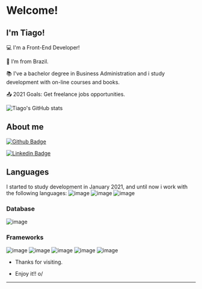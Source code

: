 # Welcome!

 

## I'm Tiago!

 

:computer: I'm a Front-End Developer!

:house_with_garden: I’m from Brazil.

:books: I've a bachelor degree in Business Administration and i study development with on-line courses and books.

:outbox_tray: 2021 Goals: Get freelance jobs opportunities.

 
![Tiago's GitHub stats](https://github-readme-stats.vercel.app/api?username=tiagocbatista&show_icons=true&theme=dracula)
## About me
[![Github Badge](https://img.shields.io/badge/-Github-000?style=flat-square&logo=Github&logoColor=white&link=https://github.com/tiagocbatista)](https://github.com/tiagocbatista)

[![Linkedin Badge](https://img.shields.io/badge/-LinkedIn-blue?style=flat-square&logo=Linkedin&logoColor=white&link=https://www.linkedin.com/in/tiagocb96/)](https://www.linkedin.com/in/tiagocb96/)

## Languages
I started to study development in January 2021, and until now i work with the following languages:
![image](https://img.shields.io/badge/HTML5-E34F26?style=for-the-badge&logo=html5&logoColor=white) ![image](https://img.shields.io/badge/CSS3-1572B6?style=for-the-badge&logo=css3&logoColor=white
) ![image](https://img.shields.io/badge/JavaScript-323330?style=for-the-badge&logo=javascript&logoColor=F7DF1E)

### Database
![image](https://img.shields.io/badge/MongoDB-white?style=for-the-badge&logo=mongodb&logoColor=4EA94B)

### Frameworks
![image](https://img.shields.io/badge/npm-CB3837?style=for-the-badge&logo=npm&logoColor=white) ![image](https://img.shields.io/badge/Node.js-339933?style=for-the-badge&logo=nodedotjs&logoColor=white) ![image](https://img.shields.io/badge/Express.js-000000?style=for-the-badge&logo=express&logoColor=white) ![image](https://img.shields.io/badge/React-20232A?style=for-the-badge&logo=react&logoColor=61DAFB) ![image](https://img.shields.io/badge/jQuery-0769AD?style=for-the-badge&logo=jquery&logoColor=white)

- Thanks for visiting.

- Enjoy it!! o/

----------------------------------------------------------------------------------
